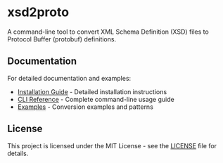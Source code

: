 # xsd2proto

A command-line tool to convert XML Schema Definition (XSD) files to Protocol Buffer (protobuf) definitions.

## Documentation

For detailed documentation and examples:

- [Installation Guide](docs/installation.md) - Detailed installation instructions
- [CLI Reference](docs/cli.md) - Complete command-line usage guide
- [Examples](docs/examples.md) - Conversion examples and patterns

## License

This project is licensed under the MIT License - see the [LICENSE](LICENSE) file for details.

